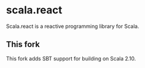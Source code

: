 # scala.react

Scala.react is a reactive programming library for Scala.

## This fork

This fork adds SBT support for building on Scala 2.10.
